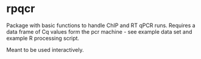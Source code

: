 # rpqcr

Package with basic functions to handle ChIP and RT qPCR runs. 
Requires a data frame of Cq values form the pcr machine - see example data set
and example R processing script. 

Meant to be used interactively. 
